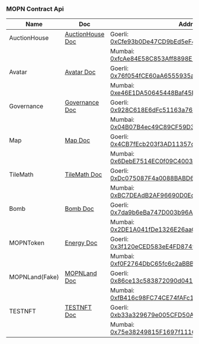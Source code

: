 ### MOPN Contract Api

| Name           | Doc                                 | Address                                                                                                                                 |
| -------------- | ----------------------------------- | --------------------------------------------------------------------------------------------------------------------------------------- |
| AuctionHouse   | [AuctionHouse Doc](AuctionHouse.md) | Goerli: [0xCfe93b0De47CD9bEd5eF4470535733CC0c862a6C](https://goerli.etherscan.io/address/0xCfe93b0De47CD9bEd5eF4470535733CC0c862a6C)    |
|                |                                     | Mumbai: [0xfcAe84E58C853Aff8898E1b958cA31218bc6B364](https://mumbai.polygonscan.com/address/0xfcAe84E58C853Aff8898E1b958cA31218bc6B364) |
| Avatar         | [Avatar Doc](Avatar.md)             | Goerli: [0x76f054fCE60aA6555935af2Ca39a4c35C6331DA5](https://goerli.etherscan.io/address/0x76f054fCE60aA6555935af2Ca39a4c35C6331DA5)    |
|                |                                     | Mumbai: [0xe46E1DA50645448Baf45DA22AaFB45b24f1Db4B9](https://mumbai.polygonscan.com/address/0xe46E1DA50645448Baf45DA22AaFB45b24f1Db4B9) |
| Governance     | [Governance Doc](Governance.md)     | Goerli: [0x928C618E6dFc51163a76D22218F7F1f01aEE7667](https://goerli.etherscan.io/address/0x928C618E6dFc51163a76D22218F7F1f01aEE7667)    |
|                |                                     | Mumbai: [0x04B07B4ec49C89CF59D3FF7e184365402A5aFBEF](https://mumbai.polygonscan.com/address/0x04B07B4ec49C89CF59D3FF7e184365402A5aFBEF) |
| Map            | [Map Doc](Map.md)                   | Goerli: [0x4CB7fEcb203f3AD11357c368dF16c05D92fB2EA2](https://goerli.etherscan.io/address/0x4CB7fEcb203f3AD11357c368dF16c05D92fB2EA2)    |
|                |                                     | Mumbai: [0x6DebE7514EC0f09C4003729F34c7e137C0737693](https://mumbai.polygonscan.com/address/0x6DebE7514EC0f09C4003729F34c7e137C0737693) |
| TileMath       | [TileMath Doc](TileMath.md)         | Goerli: [0xDc075087F4a0088BABD6220000A3c8Cf57018511](https://goerli.etherscan.io/address/0xDc075087F4a0088BABD6220000A3c8Cf57018511)    |
|                |                                     | Mumbai: [0xBC7DEAdB2AF96690D0Ed7B9091e77E54C60A9e01](https://mumbai.polygonscan.com/address/0xBC7DEAdB2AF96690D0Ed7B9091e77E54C60A9e01) |
| Bomb           | [Bomb Doc](Bomb.md)                 | Goerli: [0x7da9b6eBa747D003b96A6333d7d66AdD53Bc5914](https://goerli.etherscan.io/address/0x7da9b6eBa747D003b96A6333d7d66AdD53Bc5914)    |
|                |                                     | Mumbai: [0x2DE1A041fDe1326E26aaC085562A9249Ec287409](https://mumbai.polygonscan.com/address/0x2DE1A041fDe1326E26aaC085562A9249Ec287409) |
| MOPNToken      | [Energy Doc](MOPNToken.md)          | Goerli: [0x3f120eCED583eE4FD8749a97C372E0eD75C42e03](https://goerli.etherscan.io/address/0x3f120eCED583eE4FD8749a97C372E0eD75C42e03)    |
|                |                                     | Mumbai: [0xf0F2764DbC65fc6c2aBBB975677c9AC9A7B9a716](https://mumbai.polygonscan.com/address/0xf0F2764DbC65fc6c2aBBB975677c9AC9A7B9a716) |
| MOPNLand(Fake) | [MOPNLand Doc](MOPNLand.md)         | Goerli: [0x86ce13c583872090d041cbD249dEbb2Eec105cc2](https://goerli.etherscan.io/address/0x86ce13c583872090d041cbD249dEbb2Eec105cc2)    |
|                |                                     | Mumbai: [0xfB416c98FC74CE74fAFc14762f2652eC40258277](https://mumbai.polygonscan.com/address/0xfB416c98FC74CE74fAFc14762f2652eC40258277) |
| TESTNFT        | [TESTNFT Doc](TESTNFT.md)           | Goerli: [0xb33a329679e005CFD50Af2f477d30800F8ff05E7](https://goerli.etherscan.io/address/0xb33a329679e005CFD50Af2f477d30800F8ff05E7)    |
|                |                                     | Mumbai: [0x75e38249815F1697f1116D9ab10a3Df0CD5480b9](https://mumbai.polygonscan.com/address/0x75e38249815F1697f1116D9ab10a3Df0CD5480b9) |
